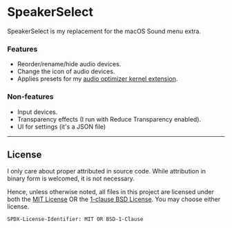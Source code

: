 # SpeakerSelect

SpeakerSelect is my replacement for the macOS Sound menu extra.

### Features

- Reorder/rename/hide audio devices.
- Change the icon of audio devices.
- Applies presets for my [audio optimizer kernel extension](https://github.com/iccir/AudioOptimizerPlugin).

### Non-features

- Input devices.
- Transparency effects (I run with Reduce Transparency enabled).
- UI for settings (it's a JSON file)

---
## License

I only care about proper attributed in source code. While
attribution in binary form is welcomed, it is not necessary.

Hence, unless otherwise noted, all files in this project are licensed under
both the [MIT License](https://github.com/iccir/SpeakerSelect/blob/main/LICENSE)
OR the [1-clause BSD License](https://opensource.org/license/bsd-1-clause).
You may choose either license.

`SPDX-License-Identifier: MIT OR BSD-1-Clause`
